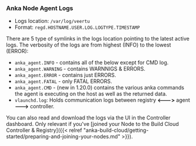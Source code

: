 ---
---

### Anka Node Agent Logs

- Logs location: `/var/log/veertu`
- Format: `regd.HOSTNAME.USER.LOG.LOGTYPE.TIMESTAMP`

There are 5 type of symlinks in the logs location pointing to the latest active logs. The verbosity of the logs are from highest (INFO) to the lowest (ERROR):

- `anka_agent.INFO` - contains all of the below except for CMD log.
- `anka_agent.WARNING` - contains WARNNIGS & ERRORS.
- `anka_agent.ERROR` - contains just ERRORS.
- `anka_agent.FATAL` - only FATAL ERRORS.
- `anka_agent.CMD` - (new in 1.20.0) contains the various anka commands the agent is executing on the host as well as the returned data.
- `vlaunchd.log`: Holds communication logs between registry **<--->** agent **--->** controller.

You can also read and download the logs via the UI in the Controller dashboard. Only relevant if you've [joined your Node to the Build Cloud Controller & Registry]({{< relref "anka-build-cloud/getting-started/preparing-and-joining-your-nodes.md" >}}).
